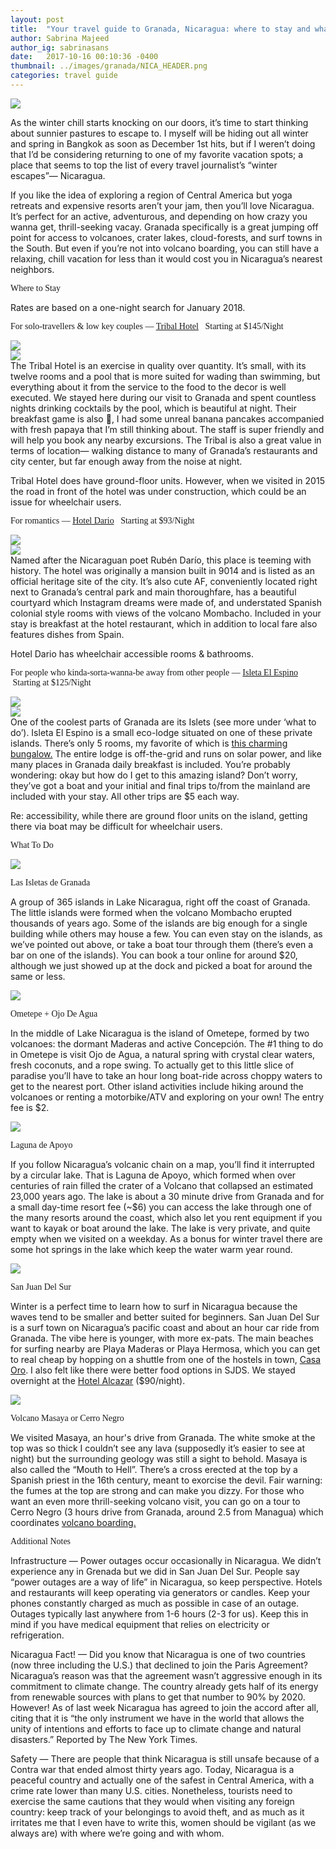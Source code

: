 ```yaml
---
layout: post
title:  "Your travel guide to Granada, Nicaragua: where to stay and what to do"
author: Sabrina Majeed
author_ig: sabrinasans
date:   2017-10-16 00:10:36 -0400
thumbnail: ../images/granada/NICA_HEADER.png
categories: travel guide
---
```


![](../images/granada/NICA_HEADER.png)

As the winter chill starts knocking on our doors, it’s time to start thinking about sunnier pastures to escape to. I myself will be hiding out all winter and spring in Bangkok as soon as December 1st hits, but if I weren’t doing that I’d be considering returning to one of my favorite vacation spots; a place that seems to top the list of every travel journalist’s “winter escapes”— Nicaragua.

If you like the idea of exploring a region of Central America but yoga retreats and expensive resorts aren’t your jam, then you’ll love Nicaragua. It’s perfect for an active, adventurous, and depending on how crazy you wanna get, thrill-seeking vacay. Granada specifically is a great jumping off point for access to volcanoes, crater lakes, cloud-forests, and surf towns in the South. But even if you’re not into volcano boarding, you can still have a relaxing, chill vacation for less than it would cost you in Nicaragua’s nearest neighbors.

<p class="tc f2 mt5 mb0" style="font-family: 'Gilroy-ExtraBold'">Where to Stay</p>
<p class="tc f6 light-silver i mb4">Rates are based on a one-night search for January 2018.</p>

<p class="f3 pt3 lh-title" style="font-family: 'Gilroy-ExtraBold'">For solo-travellers & low key couples — <a href="http://tribal-hotel.com/" target="_blank" class="link underline-hover orange">Tribal Hotel</a><span class="f5 light-silver">&nbsp; &nbsp;Starting at $145/Night</span></p>
<div class="fl w-100 w-50-ns pr1-ns mb1 mb0-ns">
<img src="../images/granada/Tribal1.png">
</div>
<div class="fl w-100 w-50-ns pl1-ns mb3">
<img src="../images/granada/Tribal2.png">
</div>
The Tribal Hotel is an exercise in quality over quantity. It’s small, with its twelve rooms and a pool that is more suited for wading than swimming, but everything about it from the service to the food to the decor is well executed. We stayed here during our visit to Granada and spent countless nights drinking cocktails by the pool, which is beautiful at night. Their breakfast game is also 💯, I had some unreal banana pancakes accompanied with fresh papaya that I’m still thinking about. The staff is super friendly and will help you book any nearby excursions. The Tribal is also a great value in terms of location— walking distance to many of Granada’s restaurants and city center, but far enough away from the noise at night.

<p class="f6 i light-silver">Tribal Hotel does have ground-floor units. However, when we visited in 2015 the road in front of the hotel was under construction, which could be an issue for wheelchair users.</p>

<p class="f3 pt3 lh-title" style="font-family: 'Gilroy-ExtraBold'">For romantics — <a href="http://www.hoteldario.com/" target="_blank" class="link underline-hover orange">Hotel Dario</a><span class="f5 light-silver">&nbsp; &nbsp;Starting at $93/Night</span></p>
<div class="fl w-100 w-50-ns pr1-ns mb1 mb0-ns">
<img src="../images/granada/Dario1.png">
</div>
<div class="fl w-100 w-50-ns pl1-ns mb3">
<img src="../images/granada/Dario2.png">
</div>
Named after the Nicaraguan poet Rubén Darío, this place is teeming with history. The hotel was originally a mansion built in 9014 and is listed as an official heritage site of the city. It’s also cute AF, conveniently located right next to Granada’s central park and main thoroughfare, has a beautiful courtyard which Instagram dreams were made of, and understated Spanish colonial style rooms with views of the volcano Mombacho. Included in your stay is breakfast at the hotel restaurant, which in addition to local fare also features dishes from Spain.

<p class="f6 i light-silver">Hotel Dario has wheelchair accessible rooms & bathrooms.</p>


<p class="f3 pt3 lh-title" style="font-family: 'Gilroy-ExtraBold'">For people who kinda-sorta-wanna-be away from other people — <a href="https://www.isletaelespino.com/" target="_blank" class="link underline-hover orange">Isleta El Espino</a><span class="f5 light-silver">&nbsp; &nbsp;Starting at $125/Night</span></p>

<div class="fl w-100 w-50-ns pr1-ns mb1 mb0-ns">
<img src="../images/granada/Isleta1.png">
</div>
<div class="fl w-100 w-50-ns pl1-ns mb3">
<img src="../images/granada/Isleta2.png">
</div>
One of the coolest parts of Granada are its Islets (see more under ‘what to do’). Isleta El Espino is a small eco-lodge situated on one of these private islands. There’s only 5 rooms, my favorite of which is <a href="https://www.airbnb.com/rooms/5856166">this charming bungalow.</a> The entire lodge is off-the-grid and runs on solar power, and like many places in Granada daily breakfast is included. You’re probably wondering: okay but how do I get to this amazing island? Don’t worry, they’ve got a boat and your initial and final trips to/from the mainland are included with your stay. All other trips are $5 each way.  

<p class="f6 i light-silver">Re: accessibility, while there are ground floor units on the island, getting there via boat may be difficult for wheelchair users.</p>

<p class="tc f2 mt5 mb4" style="font-family: 'Gilroy-ExtraBold'">What To Do</p>

<div class="fl w-100 mb4">
<div class="fl w-100 w-50-ns">
<img src="../images/granada/Isletas.png">
</div>
<div class="fl w-100 w-50-ns pl4-ns">
<p class="f4 mb1 lh-title mt0-ns mt3" style="font-family: 'Gilroy-ExtraBold'">Las Isletas de Granada</p>
<p>A group of 365 islands in Lake Nicaragua, right off the coast of Granada. The little islands were formed when the volcano Mombacho erupted thousands of years ago. Some of the islands are big enough for a single building while others may house a few. You can even stay on the islands, as we’ve pointed out above, or take a boat tour through them (there’s even a bar on one of the islands). You can book a tour online for around $20, although we just showed up at the dock and picked a boat for around the same or less.
</p>
</div>
</div>

<div class="fl w-100 mb4">
<div class="fl w-100 w-50-ns">
<img src="../images/granada/OjodeAgua.png">
</div>
<div class="fl w-100 w-50-ns pl4-ns">
<p class="f4 mb1 lh-title mt0-ns mt3" style="font-family: 'Gilroy-ExtraBold'">Ometepe + Ojo De Agua</p>
<p>In the middle of Lake Nicaragua is the island of Ometepe, formed by two volcanoes: the dormant Maderas and active Concepción. The #1 thing to do in Ometepe is visit Ojo de Agua, a natural spring with crystal clear waters, fresh coconuts, and a rope swing. To actually get to this little slice of paradise you’ll have to take an hour long boat-ride across choppy waters to get to the nearest port. Other island activities include hiking around the volcanoes or renting a motorbike/ATV and exploring on your own! The entry fee is $2.</p>
</div>
</div>

<div class="fl w-100 mb4">
<div class="fl w-100 w-50-ns">
<img src="../images/granada/Apoyo.png">
</div>
<div class="fl w-100 w-50-ns pl4-ns">
<p class="f4 mb1 lh-title mt0-ns mt3" style="font-family: 'Gilroy-ExtraBold'">Laguna de Apoyo</p>
<p>If you follow Nicaragua’s volcanic chain on a map, you’ll find it interrupted by a circular lake. That is Laguna de Apoyo, which formed when over centuries of rain filled the crater of a Volcano that collapsed an estimated 23,000 years ago. The lake is about a 30 minute drive from Granada and for a small day-time resort fee (~$6) you can access the lake through one of the many resorts around the coast, which also let you rent equipment if you want to kayak or boat around the lake. The lake is very private, and quite empty when we visited on a weekday. As a bonus for winter travel there are some hot springs in the lake which keep the water warm year round.</p>
</div>
</div>

<div class="fl w-100 mb4">
<div class="fl w-100 w-50-ns">
<img src="../images/granada/SJDS.png">
</div>
<div class="fl w-100 w-50-ns pl4-ns">
<p class="f4 mb1 lh-title mt0-ns mt3" style="font-family: 'Gilroy-ExtraBold'">San Juan Del Sur</p>
<p>Winter is a perfect time to learn how to surf in Nicaragua because the waves tend to be smaller and better suited for beginners. San Juan Del Sur is a surf town on Nicaragua’s pacific coast and about an hour car ride from Granada. The vibe here is younger, with more ex-pats. The main beaches for surfing nearby are Playa Maderas or Playa Hermosa, which you can get to real cheap by hopping on a shuttle from one of the hostels in town, <a href="http://casaeloro.com/">Casa Oro</a>. I also felt like there were better food options in SJDS. We stayed overnight at the <a href="http://hotelalcazarnicaragua.com/">Hotel Alcazar</a> ($90/night).</p>
</div>
</div>

<div class="fl w-100 mb4">
<div class="fl w-100 w-50-ns">
<img src="../images/granada/Masaya.png">
</div>
<div class="fl w-100 w-50-ns pl4-ns">
<p class="f4 mb1 lh-title mt0-ns mt3" style="font-family: 'Gilroy-ExtraBold'">Volcano Masaya or Cerro Negro</p>
<p>We visited Masaya, an hour's drive from Granada. The white smoke at the top was so thick I couldn’t see any lava (supposedly it’s easier to see at night) but the surrounding geology was still a sight to behold. Masaya is also called the “Mouth to Hell”. There’s a cross erected at the top by a Spanish priest in the 16th century, meant to exorcise the devil. Fair warning: the fumes at the top are strong and can make you dizzy. For those who want an even more thrill-seeking volcano visit, you can go on a tour to Cerro Negro (3 hours drive from Granada, around 2.5 from Managua) which coordinates <a href="http://www.volcanoboard.com/">volcano boarding.</a></p>
</div>
</div>

<div class="fl w-100 mt4 mb4">
<p class="tc f2" style="font-family: 'Gilroy-ExtraBold'">Additional Notes</p></div>

<span class="b">Infrastructure</span> — Power outages occur occasionally in Nicaragua. We didn’t experience any in Grenada but we did in San Juan Del Sur. People say “power outages are a way of life” in Nicaragua, so keep perspective. Hotels and restaurants will keep operating via generators or candles. Keep your phones constantly charged as much as possible in case of an outage. Outages typically last anywhere from 1-6 hours (2-3 for us). Keep this in mind if you have medical equipment that relies on electricity or refrigeration.

<span class="b green"> Nicaragua Fact!</span> — Did you know that Nicaragua is one of two countries (now three including the U.S.) that declined to join the Paris Agreement? Nicaragua’s reason was that the agreement wasn’t aggressive enough in its commitment to climate change. The country already gets half of its energy from renewable sources with plans to get that number to 90% by 2020. However! As of last week Nicaragua has agreed to join the accord after all, citing that it is “the only instrument we have in the world that allows the unity of intentions and efforts to face up to climate change and natural disasters.” Reported by The New York Times.

<span class="b">Safety</span> — There are people that think Nicaragua is still unsafe because of a Contra war that ended almost thirty years ago. Today, Nicaragua is a peaceful country and actually one of the safest in Central America, with a crime rate lower than many U.S. cities. Nonetheless, tourists need to exercise the same cautions that they would when visiting any foreign country: keep track of your belongings to avoid theft, and as much as it irritates me that I even have to write this, women should be vigilant (as we always are) with where we’re going and with whom.
